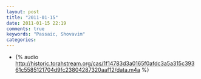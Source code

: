 ```yaml
---
layout: post
title: "2011-01-15"
date: 2011-01-15 22:19
comments: true
keywords: "Passaic, Shovavim" 
categories: 
---
```


 * {% audio http://historic.torahstream.org/cas/1f14783d3a0165f0afdc3a5a315c39361c5585121704d9fc23804287320aaf12/data.m4a %}

